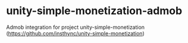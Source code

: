 # unity-simple-monetization-admob
Admob integration for project unity-simple-monetization (https://github.com/insthync/unity-simple-monetization)
